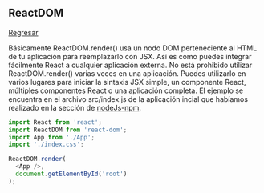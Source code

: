 ## ReactDOM

[Regresar](/CodingBootcampsESPOL-FPR/)


Básicamente ReactDOM.render() usa un nodo DOM perteneciente al HTML de tu aplicación para reemplazarlo con JSX. Así es como puedes integrar fácilmente React a cualquier aplicación externa. No está prohibido utilizar ReactDOM.render() varias veces en una aplicación. Puedes utilizarlo en varios lugares para iniciar la sintaxis JSX simple, un componente React, múltiples componentes React o una aplicación completa. El ejemplo se encuentra en el archivo src/index.js de la aplicación incial que habíamos realizado en la sección de [nodeJs-npm](./nodeJs-npm.md).

```js
import React from 'react';
import ReactDOM from 'react-dom';
import App from './App';
import './index.css';

ReactDOM.render(
  <App />,
  document.getElementById('root')
);
```